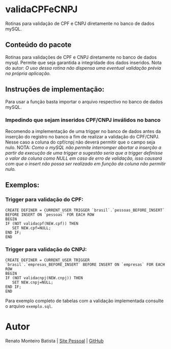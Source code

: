 # validaCPFeCNPJ
Rotinas para validação de CPF e CNPJ diretamente no banco de dados mySQL.

## Conteúdo do pacote
Rotinas para validações de CPF e CNPJ diretamente no banco de dados mysql. Permite que seja garantida a integridade dos dados inseridos.
Nota do autor: *O uso dessa rotina não dispensa uma eventual validação prévia na própria aplicação.*

## Instruções de implementação:
Para usar a função basta importar o arquivo respectivo no banco de dados mySQL.

### Impedindo que sejam inseridos CPF/CNPJ inválidos no banco
Recomendo a implementação de uma trigger no banco de dados antes da inserção do registro no banco a fim de realizar a validação do CPF/CNPJ. Nesse caso a coluna do cpf/cnpj não deverá permitir que o campo seja nulo. 
NOTA: *Como o mySQL não permite interromper abortar a inserção a partir da execução de uma trigger a sugestão seria que a trigger definisse o valor da coluna como NULL em caso de erro de validação, isso causará com que o insert não possa ser realizado em função da coluna não permitir nulo.*

## Exemplos:
### Trigger para validação do CPF:

```
CREATE DEFINER = CURRENT_USER TRIGGER `brasil`.`pessoas_BEFORE_INSERT` BEFORE INSERT ON `pessoas` FOR EACH ROW
BEGIN
IF (NOT validacpf(NEW.cpf)) THEN
   SET NEW.cpf=NULL;
END IF;
END
```
### Trigger para validação do CNPJ:

```
CREATE DEFINER = CURRENT_USER TRIGGER `brasil`.`empresas_BEFORE_INSERT` BEFORE INSERT ON `empresas` FOR EACH ROW
BEGIN
IF (NOT validacnpj(NEW.cnpj)) THEN
   SET NEW.cnpj=NULL;
END IF;
END
```
Para exemplo completo de tabelas com a validação implementada consulte o arquivo `exemplo.sql`.
# Autor
Renato Monteiro Batista | [Site Pessoal](http://871982.xyz) | [GitHub](https://github.com/renatomb/mySQL/tree/master/validaCPFeCNPJ)


